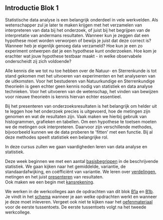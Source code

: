 ## Introductie Blok 1

Statistische data analyse is een belangrijk onderdeel in vele werkvelden.
Als wetenschapper zul je later te maken krijgen met het verzamelen van interpreteren van data bij het onderzoek, of juist bij het begrijpen van de interpretatie van andermans resultaten.
Wanneer kun je zeggen dat een hypothese moet worden verworpen of bewijs je juist dat deze correct is?
Wanneer heb je eigenlijk genoeg data verzameld? Hoe kun je een zo experiment ontwerpen dat je een hypothese kunt onderzoeken. Hoe kom je erachter wat jouw hypothese testbaar maakt - in welke observabele onderscheidt zij zich voldoende?


Alle kennis die we tot nu toe hebben over de Natuur- en Sterrenkunde is tot stand gekomen met het uitvoeren van experimenten en het analyseren van de uitkomsten.
Voor het bestuderen van Natuurkundige en Sterrenkundige theorieën is geen echter geen kennis nodig van statistiek en data analyse technieken. 
Voor het uitvoeren van de wetenschap, het vinden van bewijzen voor nieuwe theorieën is kennis hiervan echter essentieel. 


<!--Denk bijvoorbeeld eens terug aan het moment waarop aan de wereld kenbaar werd gemaakt dat, met grote waarschijnlijkheid, het Higgs deeltje was gevonden (ATLAS en CMS teams op CERN in 2012). In 1964 is het bestaan van dit deeltje al voorspeld om de massa van de elementaire deeltjes zoals elektronen, muonen en quarks te kunnen verklaren (deze voorspelling is trouwens niet alleen door Peter Higgs gedaan maar ook (iets) eerder al door Robert Brout en François Englert).

Het Higgs deeltje is niet te zien met het menselijk oog, dus je kunt het alleen vinden door de eventuele sporen die het deeltje achterlaat (botsingen met andere deeltjes). Om deze sporen te kunnen vinden en hier een patroon in te ontdekken, is het nodig om heel veel data te verzamelen. De bulk data wordt in eerste instantie verzameld in grote tabellen. Het is echter lastig om hier patronen in te vinden, de data moet verwerkt worden tot een visuele weergave. Hieronder staat de visueel weergegeven data, waaruit is geconcludeerd dat het Higgs deeltje met grote waarschijnlijkheid bestaat (Bron: ATLAS Collaboration / Physics Letters B 716 (2012) 1–29, [Link](https://doi.org/10.1016/j.physletb.2012.08.020)):


<p align="center">![higgs1](Higgs_figuur_fig1.PNG){:height="400px"}&emsp;![higgs2](Higgs_figuur_fig2.PNG){:height="400px"}</p>-->


<!--Het visueel weergeven van de data alleen is niet genoeg, de data moet ook vergeleken worden met de achtergrondenergie (linker figuur) of met een model (rechter figuur). Daarnaast kun je niet zoveel met de figuur als er geen uitleg wordt gegeven, daarom wordt in het onderschrift en het artikel zelf, toegelicht wat er te zien is in de figuren. Dan zijn de vragen 'wat zien we?' en 'ten opzichte van wat zien we dat dan?' beantwoord, maar nu moet de vraag nog beantwoord worden of het waargenomen verschil in energie (het piekje) wel groot genoeg is om te kunnen spreken van een nieuw deeltje. Is het niet gewoon de achtergrondenergie die waargenomen is? Om deze vragen te kunnen beantwoorden is de data statistisch geanalyseerd. De uiteindelijke conclusie was dat er bijna 100% (namelijk 99.999997%) zekerheid gezegd kan worden dat als er een nieuw boson was gevonden die veel van de eigenschappen heeft zoals die voor het Higgs boson waren voorspeld.
Of beter als het Higgs boson niet zou bestaan, is de kans 1 in 3.5 miljoen dat we metingen zouden vinden zoals we ze hebben gezien.
Dat klinkt heel omslachtig, maar het is belangrijk in de wetenschap om heel precies te formuleren wat je eigenlijk hebt gedaan.-->




Bij het presenteren van onderzoeksresultaten is het belangrijk om helder uit te leggen hoe het onderzoek precies is uitgevoerd, hoe de metingen zijn genomen en wat de resultaten zijn. 
Vaak maken we hierbij gebruik van histogrammen, grafieken en tabellen. Om een hypothese te toetsen moeten we de metingen ook interpreteren. Daarvoor zijn verschillende methodes, bijvoorbeeld kunnen we de data proberen te 'fitten' met een functie. Bij al deze methodes speelt statistiek een belangrijke rol.  


In deze cursus zullen we gaan vaardigheden leren van data analyse en statistiek. 

Deze week beginnen we met een aantal [basisbegrippen](/blok-1/basisbegrippen) in de beschrijvende statistiek. We gaan kijken naar het gemiddelde, variantie, de standaardafwijking, en coëfficiënt van variantie. We leren over [verdelingen](/blok-1/meetonzekerheid), metingen en het juist [presenteren](/blok-1/data-visualiseren) van resultaten.  
Ook maken we een begin met [kansrekening](/blok-1/kanstheorie).

We werken in de werkcolleges aan de opdrachten van dit blok [B1a](/blok-1/opdrachten-blok-1a) en [B1b](/blok-1/opdrachten-blok-1b). Je vindt in het [schema](/start/inleveropdrachten) wanneer je aan welke opdrachten werkt en wanneer je deze moet inleveren.
Vergeet ook niet te kijken naar het [oefenmateriaal](/tussentoets-info/tussentoets-1) voor de eerste tussentoets. De eerste tussentoets volgt na het tweede werkcollege.